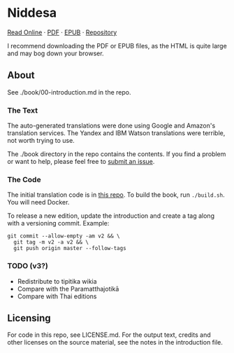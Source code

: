 # Niddesa

[Read Online](https://zautumnz.github.io/niddesa/assets/niddesa.html) &middot;
[PDF](https://zautumnz.github.io/niddesa/assets/niddesa.pdf) &middot;
[EPUB](https://zautumnz.github.io/niddesa/assets/niddesa.epub) &middot;
[Repository](https://github.com/zautumnz/niddesa)

I recommend downloading the PDF or EPUB files, as the HTML is quite large and
may bog down your browser.

## About

See ./book/00-introduction.md in the repo.

### The Text

The auto-generated translations were done using Google and Amazon's translation
services. The Yandex and IBM Watson translations were terrible, not worth trying
to use.

The ./book directory in the repo contains the contents. If you find a problem or
want to help, please feel free to [submit an
issue](https://github.com/zautumnz/niddesa/issues?q=is%3Aissue+is%3Aopen+sort%3Aupdated-desc).

### The Code

The initial translation code is in [this
repo](https://github.com/zautumnz/translate-batches). To build the book, run
`./build.sh`. You will need Docker.

To release a new edition, update the introduction and create a tag along with a
versioning commit. Example:

```
git commit --allow-empty -am v2 && \
  git tag -m v2 -a v2 && \
  git push origin master --follow-tags
```

### TODO (v3?)

* Redistribute to tipitika wikia
* Compare with the Paramatthajotikā
* Compare with Thai editions

## Licensing

For code in this repo, see LICENSE.md.
For the output text, credits and other licenses on the source material, see the
notes in the introduction file.
